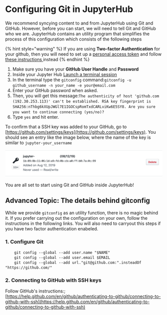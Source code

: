 # Configuring Git in JupyterHub

We recommend syncying content to and from JupyterHub using Git and GitHub. However, before you can start, we will need to tell Git and GitHub who we are. JupyterHub contains an utility program that simplifies the process of this configuration which consists of the following steps

{% hint style="warning" %}
If you are using **Two-factor Authentication** for your github, then you will need to set up a [personal access token](https://help.github.com/en/articles/creating-a-personal-access-token-for-the-command-line) and follow [these instructions ](configure-git-and-github.md#advanced-topic-the-details-behind-gitconfig)instead
{% endhint %}

1. Make sure you have your **GitHub User Handle** and **Password**
2. Inside your Jupyter Hub [Launch a terminal session ](../getting-started/launch-a-terminal-session.md)
3. In the terminal type the `gitconfig` command:`gitconfig -u github_username -n your_name -e your@email.com`
4. Enter your GitHub password when asked.
5. Then, you will get this message:`The authenticity of host 'github.com (192.30.253.113)' can't be established. RSA key fingerprint is SHA256:nThbg6kXUpJWGl7E1IGOCspRomTxdCARLviKw6E5SY8. Are you sure you want to continue connecting (yes/no)?`
6. Type `yes` and hit enter.

To confirm that a SSH key was added to your GitHub, go to [https://github.com/settings/keys](https://github.com/settings/keys).  You should see an entry like the image below, where the name of the key is similar to `jupyter-your_username`

![](../.gitbook/assets/ssh-key.png)

You are all set to start using Git and GitHub inside JupyterHub!

## Advanced Topic: The details behind gitconfig

While we provide `gitconfig` as an utility function, there is no magic behind it. If you prefer carrying out the configuration on your own, follow the instructions in the following links. You will also need to carryout this steps if you have two factor authentication enabeled.

### 1. Configure Git

```text
    git config --global --add user.name "$NAME"
    git config --global --add user.email $EMAIL
    git config --global --add url."git@github.com:".insteadOf "https://github.com/"
```



### 2. Connecting to GitHub with SSH keys

Follow GitHub's instructions:; [https://help.github.com/en/github/authenticating-to-github/connecting-to-github-with-ssh](https://help.github.com/en/github/authenticating-to-github/connecting-to-github-with-ssh)



